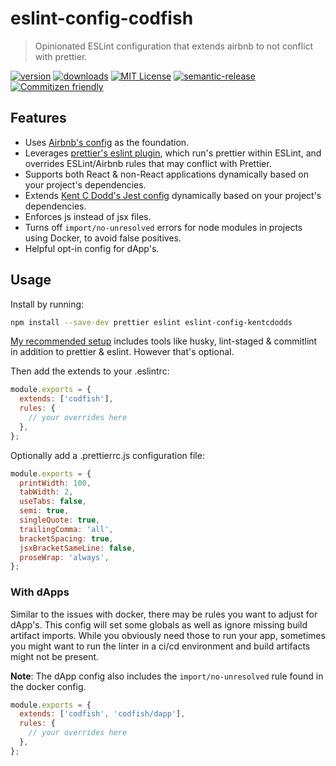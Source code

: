 # eslint-config-codfish

> Opinionated ESLint configuration that extends airbnb to not conflict with prettier.

[![version](https://img.shields.io/npm/v/eslint-config-codfish.svg)](http://npm.im/eslint-config-codfish)
[![downloads](https://img.shields.io/npm/dm/eslint-config-codfish.svg)](http://npm-stat.com/charts.html?package=eslint-config-codfish&from=2015-08-01)
[![MIT License](https://img.shields.io/npm/l/eslint-config-codfish.svg)](http://opensource.org/licenses/MIT)
[![semantic-release](https://img.shields.io/badge/%20%20%F0%9F%93%A6%F0%9F%9A%80-semantic--release-e10079.svg)](https://github.com/semantic-release/semantic-release)
[![Commitizen friendly](https://img.shields.io/badge/commitizen-friendly-brightgreen.svg)](http://commitizen.github.io/cz-cli/)

## Features

- Uses [Airbnb's config](https://github.com/airbnb/javascript/tree/master/packages) as the
  foundation.
- Leverages [prettier's eslint plugin](https://github.com/prettier/eslint-plugin-prettier), which
  run's prettier within ESLint, and overrides ESLint/Airbnb rules that may conflict with Prettier.
- Supports both React & non-React applications dynamically based on your project's dependencies.
- Extends
  [Kent C Dodd's Jest config](https://github.com/kentcdodds/eslint-config-kentcdodds/blob/master/jest.js)
  dynamically based on your project's dependencies.
- Enforces js instead of jsx files.
- Turns off `import/no-unresolved` errors for node modules in projects using Docker, to avoid false
  positives.
- Helpful opt-in config for dApp's.

## Usage

Install by running:

```sh
npm install --save-dev prettier eslint eslint-config-kentcdodds
```

[My recommended setup](https://gist.github.com/codfish/91ef26f3a56a5c5ca0912aa8c0c5c020) includes
tools like husky, lint-staged & commitlint in addition to prettier & eslint. However that's
optional.

Then add the extends to your .eslintrc:

```js
module.exports = {
  extends: ['codfish'],
  rules: {
    // your overrides here
  },
};
```

Optionally add a .prettierrc.js configuration file:

```js
module.exports = {
  printWidth: 100,
  tabWidth: 2,
  useTabs: false,
  semi: true,
  singleQuote: true,
  trailingComma: 'all',
  bracketSpacing: true,
  jsxBracketSameLine: false,
  proseWrap: 'always',
};
```

### With dApps

Similar to the issues with docker, there may be rules you want to adjust for dApp's. This config
will set some globals as well as ignore missing build artifact imports. While you obviously need
those to run your app, sometimes you might want to run the linter in a ci/cd environment and build
artifacts might not be present.

**Note**: The dApp config also includes the `import/no-unresolved` rule found in the docker config.

```js
module.exports = {
  extends: ['codfish', 'codfish/dapp'],
  rules: {
    // your overrides here
  },
};
```
